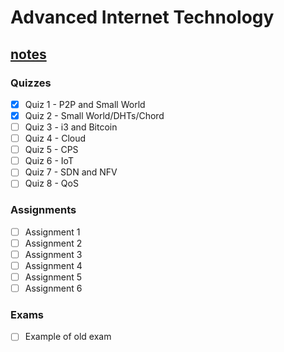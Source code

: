 # Advanced Internet Technology

## [notes](notes.md)

### Quizzes
- [x] Quiz 1 - P2P and Small World
- [x] Quiz 2 - Small World/DHTs/Chord
- [ ] Quiz 3 - i3 and Bitcoin
- [ ] Quiz 4 - Cloud
- [ ] Quiz 5 - CPS
- [ ] Quiz 6 - IoT
- [ ] Quiz 7 - SDN and NFV
- [ ] Quiz 8 - QoS

### Assignments
- [ ] Assignment 1
- [ ] Assignment 2
- [ ] Assignment 3
- [ ] Assignment 4
- [ ] Assignment 5
- [ ] Assignment 6

### Exams
- [ ] Example of old exam